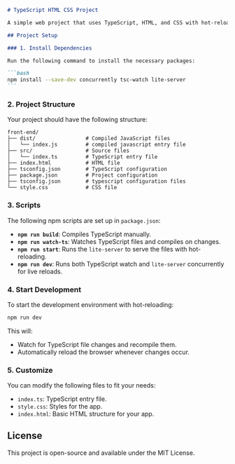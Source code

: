 ````markdown
# TypeScript HTML CSS Project

A simple web project that uses TypeScript, HTML, and CSS with hot-reloading. This project is set up to watch TypeScript changes and serve the app with live reloading.

## Project Setup

### 1. Install Dependencies

Run the following command to install the necessary packages:

```bash
npm install --save-dev concurrently tsc-watch lite-server
```
````

### 2. Project Structure

Your project should have the following structure:

```
front-end/
├── dist/                # Compiled JavaScript files
│   └── index.js         # compiled javascript entry file
├── src/                 # Source files
│   └── index.ts         # TypeScript entry file
├── index.html           # HTML file
├── tsconfig.json        # TypeScript configuration
├── package.json         # Project configuration
├── tsconfig.json        # typescript configuration files
└── style.css            # CSS file
```

### 3. Scripts

The following npm scripts are set up in `package.json`:

- **`npm run build`**: Compiles TypeScript manually.
- **`npm run watch-ts`**: Watches TypeScript files and compiles on changes.
- **`npm run start`**: Runs the `lite-server` to serve the files with hot-reloading.
- **`npm run dev`**: Runs both TypeScript watch and `lite-server` concurrently for live reloads.

### 4. Start Development

To start the development environment with hot-reloading:

```bash
npm run dev
```

This will:

- Watch for TypeScript file changes and recompile them.
- Automatically reload the browser whenever changes occur.

### 5. Customize

You can modify the following files to fit your needs:

- `index.ts`: TypeScript entry file.
- `style.css`: Styles for the app.
- `index.html`: Basic HTML structure for your app.

## License

This project is open-source and available under the MIT License.

```

```
